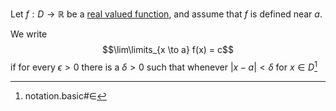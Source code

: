 Let $f: D \to \mathbb{R}$ be a [real valued function](definition.real_valued_function#Real-valued-function), and assume that $f$ is defined near $a$.

We write $$\lim\limits_{x \to a} f(x) = c$$ if for every $\epsilon > 0$ there is a $\delta > 0$ such that whenever $|x-a| < \delta$ for $x \in D$[^1] 

[^1]:notation.basic#$\in$